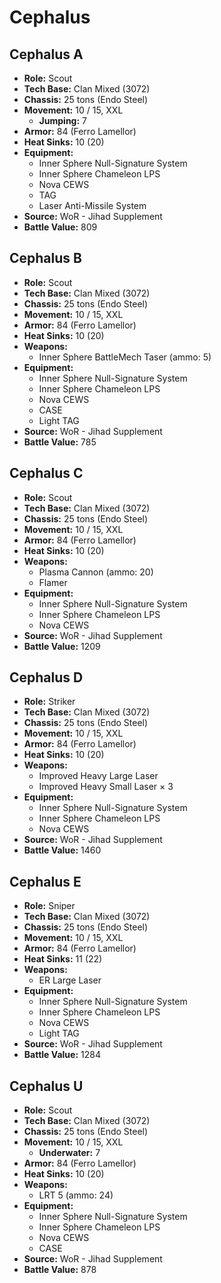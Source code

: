 # Cephalus
## Cephalus A
- **Role:** Scout
- **Tech Base:** Clan Mixed (3072)
- **Chassis:** 25 tons (Endo Steel)
- **Movement:** 10 / 15, XXL
  - **Jumping:** 7
- **Armor:** 84 (Ferro Lamellor)
- **Heat Sinks:** 10 (20)
- **Equipment:**
  - Inner Sphere Null-Signature System
  - Inner Sphere Chameleon LPS
  - Nova CEWS
  - TAG
  - Laser Anti-Missile System
- **Source:** WoR - Jihad Supplement
- **Battle Value:** 809

## Cephalus B
- **Role:** Scout
- **Tech Base:** Clan Mixed (3072)
- **Chassis:** 25 tons (Endo Steel)
- **Movement:** 10 / 15, XXL
- **Armor:** 84 (Ferro Lamellor)
- **Heat Sinks:** 10 (20)
- **Weapons:**
  - Inner Sphere BattleMech Taser (ammo: 5)
- **Equipment:**
  - Inner Sphere Null-Signature System
  - Inner Sphere Chameleon LPS
  - Nova CEWS
  - CASE
  - Light TAG
- **Source:** WoR - Jihad Supplement
- **Battle Value:** 785

## Cephalus C
- **Role:** Scout
- **Tech Base:** Clan Mixed (3072)
- **Chassis:** 25 tons (Endo Steel)
- **Movement:** 10 / 15, XXL
- **Armor:** 84 (Ferro Lamellor)
- **Heat Sinks:** 10 (20)
- **Weapons:**
  - Plasma Cannon (ammo: 20)
  - Flamer
- **Equipment:**
  - Inner Sphere Null-Signature System
  - Inner Sphere Chameleon LPS
  - Nova CEWS
- **Source:** WoR - Jihad Supplement
- **Battle Value:** 1209

## Cephalus D
- **Role:** Striker
- **Tech Base:** Clan Mixed (3072)
- **Chassis:** 25 tons (Endo Steel)
- **Movement:** 10 / 15, XXL
- **Armor:** 84 (Ferro Lamellor)
- **Heat Sinks:** 10 (20)
- **Weapons:**
  - Improved Heavy Large Laser
  - Improved Heavy Small Laser × 3
- **Equipment:**
  - Inner Sphere Null-Signature System
  - Inner Sphere Chameleon LPS
  - Nova CEWS
- **Source:** WoR - Jihad Supplement
- **Battle Value:** 1460

## Cephalus E
- **Role:** Sniper
- **Tech Base:** Clan Mixed (3072)
- **Chassis:** 25 tons (Endo Steel)
- **Movement:** 10 / 15, XXL
- **Armor:** 84 (Ferro Lamellor)
- **Heat Sinks:** 11 (22)
- **Weapons:**
  - ER Large Laser
- **Equipment:**
  - Inner Sphere Null-Signature System
  - Inner Sphere Chameleon LPS
  - Nova CEWS
  - Light TAG
- **Source:** WoR - Jihad Supplement
- **Battle Value:** 1284

## Cephalus U
- **Role:** Scout
- **Tech Base:** Clan Mixed (3072)
- **Chassis:** 25 tons (Endo Steel)
- **Movement:** 10 / 15, XXL
  - **Underwater:** 7
- **Armor:** 84 (Ferro Lamellor)
- **Heat Sinks:** 10 (20)
- **Weapons:**
  - LRT 5 (ammo: 24)
- **Equipment:**
  - Inner Sphere Null-Signature System
  - Inner Sphere Chameleon LPS
  - Nova CEWS
  - CASE
- **Source:** WoR - Jihad Supplement
- **Battle Value:** 878

